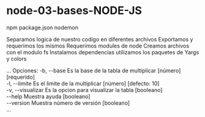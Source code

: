 # node-03-bases-NODE-JS

npm package.json
nodemon

Separamos logica de nuestro codigo en diferentes archivos
Exportamos y requerimos los mismos
Requerimos modules de node
Creamos archivos con el modulo fs
Instalamos dependencias
utilizamos los paquetes de Yargs y colors

...
Opciones:
  -b, --base        Es la base de la tabla de multiplicar   [número] [requerido]       
  -l, --limite      Es el limite de la multiplicar        [número] [defecto: 10]       
  -v, --visualizar  Es la opcion para visualizar la tabla             [booleano]       
      --help        Muestra ayuda                                     [booleano]       
      --version     Muestra número de versión                         [booleano]  
...